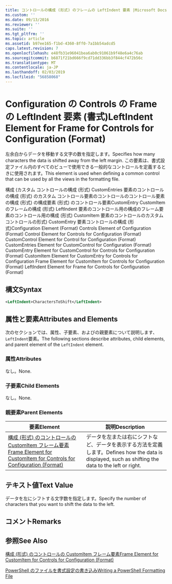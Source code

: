 ```yaml
---
title: コントロールの構成 (形式) のフレームの LeftIndent 要素 |Microsoft Docs
ms.custom: ''
ms.date: 09/13/2016
ms.reviewer: ''
ms.suite: ''
ms.tgt_pltfrm: ''
ms.topic: article
ms.assetid: b97ee165-f1bd-4360-8ff0-7a1bb54adcd5
caps.latest.revision: 7
ms.openlocfilehash: e48fb31e96041bea6ab0c91061b9f48e6a4c76ab
ms.sourcegitcommit: b6871f21bd666f9cd71dd336bb3f844cf472b56c
ms.translationtype: MT
ms.contentlocale: ja-JP
ms.lasthandoff: 02/03/2019
ms.locfileid: "56858068"
---
```

# <a name="leftindent-element-for-frame-for-controls-for-configuration-format"></a><span data-ttu-id="f8af1-102">Configuration の Controls の Frame の LeftIndent 要素 (書式)</span><span class="sxs-lookup"><span data-stu-id="f8af1-102">LeftIndent Element for Frame for Controls for Configuration (Format)</span></span>

<span data-ttu-id="f8af1-103">左余白からデータを移動する文字の数を指定します。</span><span class="sxs-lookup"><span data-stu-id="f8af1-103">Specifies how many characters the data is shifted away from the left margin.</span></span> <span data-ttu-id="f8af1-104">この要素は、書式設定ファイル内のすべてのビューで使用できる一般的なコントロールを定義するときに使用されます。</span><span class="sxs-lookup"><span data-stu-id="f8af1-104">This element is used when defining a common control that can be used by all the views in the formatting file.</span></span>

<span data-ttu-id="f8af1-105">構成 (カスタム コントロールの構成 (形式) CustomEntries 要素のコントロールの構成 (形式) のカスタム コントロール要素のコントロールのコントロール要素の構成 (形式) の構成要素 (形式) のコントロール要素CustomEntry CustomItem のフレームの構成 (形式) LeftIndent 要素のコントロール用の構成のフレーム要素のコントロール用の構成 (形式) CustomItem 要素のコントロールのカスタム コントロールの形式) CustomEntry 要素コントロールの構成 (形式)</span><span class="sxs-lookup"><span data-stu-id="f8af1-105">Configuration Element (Format) Controls Element of Configuration (Format) Control Element for Controls for Configuration (Format) CustomControl Element for Control for Configuration (Format) CustomEntries Element for CustomControl for Configuration (Format) CustomEntry Element for CustomControl for Controls for Configuration (Format) CustomItem Element for CustomEntry for Controls for Configuration Frame Element for CustomItem for Controls for Configuration (Format) LeftIndent Element for Frame for Controls for Configuration (Format)</span></span>

## <a name="syntax"></a><span data-ttu-id="f8af1-106">構文</span><span class="sxs-lookup"><span data-stu-id="f8af1-106">Syntax</span></span>

```xml
<LeftIndent>CharactersToShift</LeftIndent>
```

## <a name="attributes-and-elements"></a><span data-ttu-id="f8af1-107">属性と要素</span><span class="sxs-lookup"><span data-stu-id="f8af1-107">Attributes and Elements</span></span>

<span data-ttu-id="f8af1-108">次のセクションでは、属性、子要素、およびの親要素について説明します、`LeftIndent`要素。</span><span class="sxs-lookup"><span data-stu-id="f8af1-108">The following sections describe attributes, child elements, and parent element of the `LeftIndent` element.</span></span>

### <a name="attributes"></a><span data-ttu-id="f8af1-109">属性</span><span class="sxs-lookup"><span data-stu-id="f8af1-109">Attributes</span></span>

<span data-ttu-id="f8af1-110">なし。</span><span class="sxs-lookup"><span data-stu-id="f8af1-110">None.</span></span>

### <a name="child-elements"></a><span data-ttu-id="f8af1-111">子要素</span><span class="sxs-lookup"><span data-stu-id="f8af1-111">Child Elements</span></span>

<span data-ttu-id="f8af1-112">なし。</span><span class="sxs-lookup"><span data-stu-id="f8af1-112">None.</span></span>

### <a name="parent-elements"></a><span data-ttu-id="f8af1-113">親要素</span><span class="sxs-lookup"><span data-stu-id="f8af1-113">Parent Elements</span></span>

|<span data-ttu-id="f8af1-114">要素</span><span class="sxs-lookup"><span data-stu-id="f8af1-114">Element</span></span>|<span data-ttu-id="f8af1-115">説明</span><span class="sxs-lookup"><span data-stu-id="f8af1-115">Description</span></span>|
|-------------|-----------------|
|[<span data-ttu-id="f8af1-116">構成 (形式) のコントロールの CustomItem フレーム要素</span><span class="sxs-lookup"><span data-stu-id="f8af1-116">Frame Element for CustomItem for Controls for Configuration (Format)</span></span>](./frame-element-for-customitem-for-controls-for-configuration-format.md)|<span data-ttu-id="f8af1-117">データを左または右にシフトなど、データを表示する方法を定義します。</span><span class="sxs-lookup"><span data-stu-id="f8af1-117">Defines how the data is displayed, such as shifting the data to the left or right.</span></span>|

## <a name="text-value"></a><span data-ttu-id="f8af1-118">テキスト値</span><span class="sxs-lookup"><span data-stu-id="f8af1-118">Text Value</span></span>

<span data-ttu-id="f8af1-119">データを左にシフトする文字数を指定します。</span><span class="sxs-lookup"><span data-stu-id="f8af1-119">Specify the number of characters that you want to shift the data to the left.</span></span>

## <a name="remarks"></a><span data-ttu-id="f8af1-120">コメント</span><span class="sxs-lookup"><span data-stu-id="f8af1-120">Remarks</span></span>

## <a name="see-also"></a><span data-ttu-id="f8af1-121">参照</span><span class="sxs-lookup"><span data-stu-id="f8af1-121">See Also</span></span>

[<span data-ttu-id="f8af1-122">構成 (形式) のコントロールの CustomItem フレーム要素</span><span class="sxs-lookup"><span data-stu-id="f8af1-122">Frame Element for CustomItem for Controls for Configuration (Format)</span></span>](./frame-element-for-customitem-for-controls-for-configuration-format.md)

[<span data-ttu-id="f8af1-123">PowerShell のファイルを書式設定の書き込み</span><span class="sxs-lookup"><span data-stu-id="f8af1-123">Writing a PowerShell Formatting File</span></span>](./writing-a-powershell-formatting-file.md)
